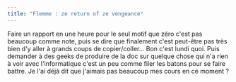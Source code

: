 ```yaml
---
title: "Flemme : ze return of ze vengeance"
---
```


Faire un rapport en une heure pour le seul motif que zéro c'est pas beaucoup
comme note, puis se dire que finalement c'est peut-être pas très bien d'y
aller à grands coups de copier/coller... Bon c'est lundi quoi. Puis demander à
des geeks de produire de la doc sur quelque chose qui n'a rien à voir avec
l'informatique c'est un peu comme filer les batons pour se faire battre. Je
l'ai déjà dit que j'aimais pas beaucoup mes cours en ce moment ?

